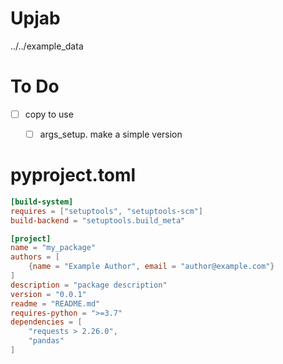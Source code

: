 # Upjab


../../example_data


# To Do

- [ ] copy to use
  - [ ] args_setup. make a simple version


# pyproject.toml

```toml
[build-system]
requires = ["setuptools", "setuptools-scm"]
build-backend = "setuptools.build_meta"

[project]
name = "my_package"
authors = [
    {name = "Example Author", email = "author@example.com"}
]
description = "package description"
version = "0.0.1"
readme = "README.md"
requires-python = ">=3.7"
dependencies = [
    "requests > 2.26.0",
    "pandas"
]
```